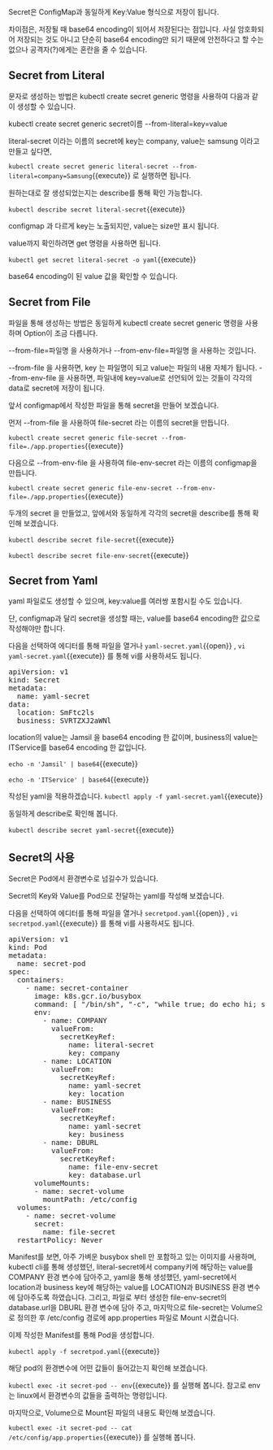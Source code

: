 Secret은 ConfigMap과 동일하게 Key:Value 형식으로 저장이 됩니다.

차이점은, 저장될 때 base64 encoding이 되어서 저장된다는 점입니다. 사실 암호화되어 저장되는 것도 아니고 단순히 base64 encoding만 되기 때문에 안전하다고 할 수는 없으나 공격자(?)에게는 혼란을 줄 수 있습니다.

## Secret from Literal

문자로 생성하는 방법은 kubectl create secret generic 명령을 사용하여 다음과 같이 생성할 수 있습니다.

kubectl create secret generic secret이름 --from-literal=key=value

literal-secret 이라는 이름의 secret에 key는 company, value는 samsung 이라고 만들고 싶다면,

`kubectl create secret generic literal-secret --from-literal=company=Samsung`{{execute}} 로 실행하면 됩니다.

원하는대로 잘 생성되었는지는 describe를 통해 확인 가능합니다.

`kubectl describe secret literal-secret`{{execute}}

configmap 과 다르게 key는 노출되지만, value는 size만 표시 됩니다.

value까지 확인하려면 get 명령을 사용하면 됩니다.

`kubectl get secret literal-secret -o yaml`{{execute}}

base64 encoding이 된 value 값을 확인할 수 있습니다.

## Secret from File

파일을 통해 생성하는 방법은 동일하게 kubectl create secret generic 명령을 사용하며 Option이 조금 다릅니다.

--from-file=파일명 을 사용하거나 --from-env-file=파일명 을 사용하는 것입니다.

--from-file 을 사용하면, key 는 파일명이 되고 value는 파일의 내용 자체가 됩니다.
--from-env-file 을 사용하면, 파일내에 key=value로 선언되어 있는 것들이 각각의 data로 secret에 저장이 됩니다.

앞서 configmap에서 작성한 파일을 통해 secret을 만들어 보겠습니다.

먼저 --from-file 을 사용하여 file-secret 라는 이름의 secret을 만듭니다.

`kubectl create secret generic file-secret --from-file=./app.properties`{{execute}}

다음으로 --from-env-file 을 사용하여 file-env-secret 라는 이름의 configmap을 만듭니다.

`kubectl create secret generic file-env-secret --from-env-file=./app.properties`{{execute}}

두개의 secret 을 만들었고, 앞에서와 동일하게 각각의 secret을 describe를 통해 확인해 보겠습니다.

`kubectl describe secret file-secret`{{execute}}

`kubectl describe secret file-env-secret`{{execute}}

## Secret from Yaml

yaml 파일로도 생성할 수 있으며, key:value를 여러쌍 포함시킬 수도 있습니다.

단, configmap과 달리 secret을 생성할 때는, value를 base64 encoding한 값으로 작성해야만 합니다.

다음을 선택하여 에디터를 통해 파일을 열거나 `yaml-secret.yaml`{{open}} , `vi yaml-secret.yaml`{{execute}} 를 통해 vi를 사용하셔도 됩니다.

<pre class="file" data-filename="yaml-secret.yaml" data-target="replace">apiVersion: v1
kind: Secret
metadata:
  name: yaml-secret
data:
  location: SmFtc2ls
  business: SVRTZXJ2aWNl
</pre>

location의 value는 Jamsil 을 base64 encoding 한 값이며, business의 value는 ITService를 base64 encoding 한 값입니다.

`echo -n 'Jamsil' | base64`{{execute}}

`echo -n 'ITService' | base64`{{execute}}

작성된 yaml을 적용하겠습니다.
`kubectl apply -f yaml-secret.yaml`{{execute}}

동일하게 describe로 확인해 봅니다.

`kubectl describe secret yaml-secret`{{execute}}

## Secret의 사용

Secret은 Pod에서 환경변수로 넘길수가 있습니다.

Secret의 Key와 Value를 Pod으로 전달하는 yaml를 작성해 보겠습니다.

다음을 선택하여 에디터를 통해 파일을 열거나 `secretpod.yaml`{{open}} , `vi secretpod.yaml`{{execute}} 를 통해 vi를 사용하셔도 됩니다.

<pre class="file" data-filename="secretpod.yaml" data-target="replace">apiVersion: v1
kind: Pod
metadata:
  name: secret-pod
spec:
  containers:
    - name: secret-container
      image: k8s.gcr.io/busybox
      command: [ "/bin/sh", "-c", "while true; do echo hi; sleep 10; done" ]
      env:
        - name: COMPANY
          valueFrom:
            secretKeyRef:
              name: literal-secret
              key: company
        - name: LOCATION
          valueFrom:
            secretKeyRef:
              name: yaml-secret
              key: location
        - name: BUSINESS
          valueFrom:
            secretKeyRef:
              name: yaml-secret
              key: business
        - name: DBURL
          valueFrom:
            secretKeyRef:
              name: file-env-secret
              key: database.url
      volumeMounts:
      - name: secret-volume
        mountPath: /etc/config
  volumes:
    - name: secret-volume
      secret:
        name: file-secret
  restartPolicy: Never
</pre>

Manifest를 보면, 아주 가벼운 busybox shell 만 포함하고 있는 이미지를 사용하며, kubectl cli를 통해 생성했던, literal-secret에서 company키에 해당하는 value를 COMPANY 환경 변수에 담아주고, yaml을 통해 생성했던, yaml-secret에서 location과 business key에 해당하는 value를 LOCATION과 BUSINESS 환경 변수에 담아주도록 하였습니다.
그리고, 파일로 부터 생성한 file-env-secret의 database.url을 DBURL 환경 변수에 담아 주고, 마지막으로 file-secret는 Volume으로 정의한 후 /etc/config 경로에 app.properties 파일로 Mount 시켰습니다.

이제 작성한 Manifest를 통해 Pod을 생성합니다.

`kubectl apply -f secretpod.yaml`{{execute}}

해당 pod의 환경변수에 어떤 값들이 들어갔는지 확인해 보겠습니다.

`kubectl exec -it secret-pod -- env`{{execute}} 를 실행해 봅니다. 참고로 env는 linux에서 환경변수의 값들을 출력하는 명령입니다.

마지막으로, Volume으로 Mount된 파일의 내용도 확인해 보겠습니다.

`kubectl exec -it secret-pod -- cat /etc/config/app.properties`{{execute}} 를 실행해 봅니다.
